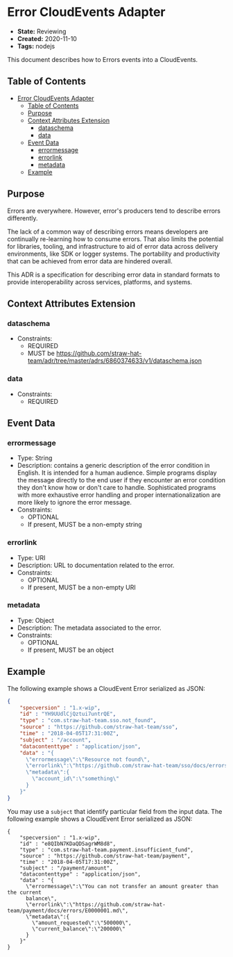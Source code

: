 # Error CloudEvents Adapter

- **State:** Reviewing
- **Created:** 2020-11-10
- **Tags:** nodejs

This document describes how to Errors events into a CloudEvents.

## Table of Contents

- [Error CloudEvents Adapter](#error-cloudevents-adapter)
  - [Table of Contents](#table-of-contents)
  - [Purpose](#purpose)
  - [Context Attributes Extension](#context-attributes-extension)
    - [dataschema](#dataschema)
    - [data](#data)
  - [Event Data](#event-data)
    - [errormessage](#errormessage)
    - [errorlink](#errorlink)
    - [metadata](#metadata)
  - [Example](#example)

## Purpose

Errors are everywhere. However, error's producers tend to describe errors
differently.

The lack of a common way of describing errors means developers are continually
re-learning how to consume errors. That also limits the potential for libraries,
tooling, and infrastructure to aid of error data across delivery environments,
like SDK or logger systems. The portability and productivity that can be
achieved from error data are hindered overall.

This ADR is a specification for describing error data in standard formats to
provide interoperability across services, platforms, and systems.

## Context Attributes Extension

### dataschema

- Constraints:
  - REQUIRED
  - MUST be <https://github.com/straw-hat-team/adr/tree/master/adrs/6860374633/v1/dataschema.json>

### data

- Constraints:
  - REQUIRED

## Event Data

### errormessage

- Type: String
- Description: contains a generic description of the error condition in English.
  It is intended for a human audience. Simple programs display the message
  directly to the end user if they encounter an error condition they don't know
  how or don't care to handle. Sophisticated programs with more exhaustive error
  handling and proper internationalization are more likely to ignore the error
  message.
- Constraints:
  - OPTIONAL
  - If present, MUST be a non-empty string

### errorlink

- Type: URI
- Description: URL to documentation related to the error.
- Constraints:
  - OPTIONAL
  - If present, MUST be a non-empty URI

### metadata

- Type: Object
- Description: The metadata associated to the error.
- Constraints:
  - OPTIONAL
  - If present, MUST be an object

## Example

The following example shows a CloudEvent Error serialized as JSON:

```json
{
    "specversion" : "1.x-wip",
    "id" : "YH9UUdlCjQztui7untrQE",
    "type" : "com.straw-hat-team.sso.not_found",
    "source" : "https://github.com/straw-hat-team/sso",
    "time" : "2018-04-05T17:31:00Z",
    "subject" : "/account",
    "datacontenttype" : "application/json",
    "data" : "{
      \"errormessage\":\"Resource not found\",
      \"errorlink\":\"https://github.com/straw-hat-team/sso/docs/errors/E0000008.md\",
      \"metadata\":{
        \"account_id\":\"something\"
      }
    }"
}
```

You may use a `subject` that identify particular field from the input data.
The following example shows a CloudEvent Error serialized as JSON:

```jsonc
{
    "specversion" : "1.x-wip",
    "id" : "e8QIbN7KDaQDSagrWM8d8",
    "type" : "com.straw-hat-team.payment.insufficient_fund",
    "source" : "https://github.com/straw-hat-team/payment",
    "time" : "2018-04-05T17:31:00Z",
    "subject" : "/payment/amount",
    "datacontenttype" : "application/json",
    "data" : "{
      \"errormessage\":\"You can not transfer an amount greater than the current
      balance\",
      \"errorlink\":\"https://github.com/straw-hat-team/payment/docs/errors/E0000001.md\",
      \"metadata\":{
        \"amount_requested\":\"500000\",
        \"current_balance\":\"200000\"
      }
    }"
}
```
